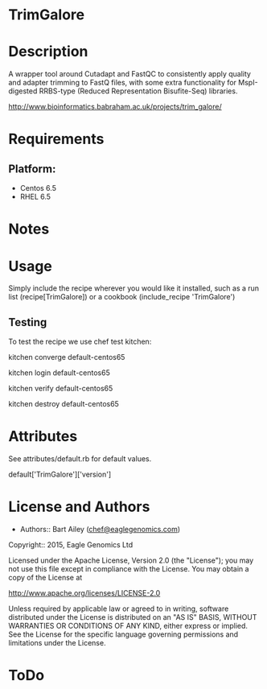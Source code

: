 # TrimGalore

Description
===========


A wrapper tool around Cutadapt and FastQC to consistently apply quality and 
adapter trimming to FastQ files, with some extra functionality for 
MspI-digested RRBS-type (Reduced Representation Bisufite-Seq) libraries.

http://www.bioinformatics.babraham.ac.uk/projects/trim_galore/

Requirements
============

## Platform:

* Centos 6.5
* RHEL 6.5

Notes
=====


Usage
=====
Simply include the recipe wherever you would like it installed, such as a run list (recipe[TrimGalore]) or a cookbook (include_recipe 'TrimGalore')


## Testing
To test the recipe we use chef test kitchen:

kitchen converge default-centos65 

kitchen login default-centos65

kitchen verify default-centos65

kitchen destroy default-centos65

Attributes
==========
See attributes/default.rb for default values.

default['TrimGalore']['version']

License and Authors
===================

* Authors:: Bart Ailey (<chef@eaglegenomics.com>)
    
Copyright:: 2015, Eagle Genomics Ltd
    
Licensed under the Apache License, Version 2.0 (the "License");
you may not use this file except in compliance with the License.
You may obtain a copy of the License at

http://www.apache.org/licenses/LICENSE-2.0

Unless required by applicable law or agreed to in writing, software
distributed under the License is distributed on an "AS IS" BASIS,
WITHOUT WARRANTIES OR CONDITIONS OF ANY KIND, either express or implied.
See the License for the specific language governing permissions and
limitations under the License.
    
ToDo
====


